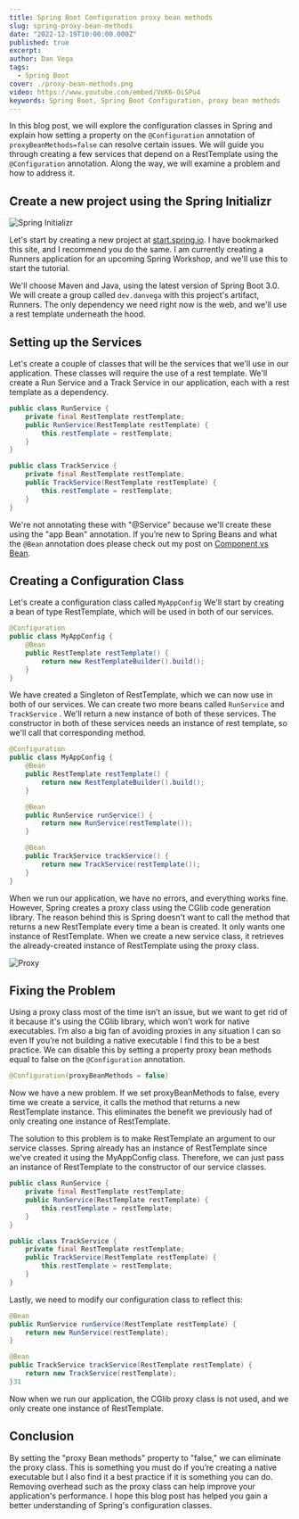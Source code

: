 ```yaml
---
title: Spring Boot Configuration proxy bean methods
slug: spring-proxy-bean-methods
date: "2022-12-19T10:00:00.000Z"
published: true
excerpt:
author: Dan Vega
tags:
  - Spring Boot
cover: ./proxy-bean-methods.png
video: https://www.youtube.com/embed/VoK6-OiSPu4
keywords: Spring Boot, Spring Boot Configuration, proxy bean methods
---
```


In this blog post, we will explore the configuration classes in Spring and explain how setting a property on the `@Configuration` annotation of `proxyBeanMethods=false` can resolve certain issues. We will guide you through creating a few services that depend on a RestTemplate using the `@Configuration` annotation. Along the way, we will examine a problem and how to address it.

## Create a new project using the Spring Initializr

![Spring Initializr](/images/blog/2022/12/19/spring-init.png)

Let's start by creating a new project at [start.spring.io](http://start.spring.io/). I have bookmarked this site, and I recommend you do the same. I am currently creating a Runners application for an upcoming Spring Workshop, and we'll use this to start the tutorial.

We'll choose Maven and Java, using the latest version of Spring Boot 3.0. We will create a group called `dev.danvega` with this project's artifact, Runners. The only dependency we need right now is the web, and we'll use a rest template underneath the hood.

## Setting up the Services

Let's create a couple of classes that will be the services that we'll use in our application. These classes will require the use of a rest template. We'll create a Run Service and a Track Service in our application, each with a rest template as a dependency.

```java
public class RunService {
    private final RestTemplate restTemplate;
    public RunService(RestTemplate restTemplate) {
        this.restTemplate = restTemplate;
    }
}

public class TrackService {
    private final RestTemplate restTemplate;
    public TrackService(RestTemplate restTemplate) {
        this.restTemplate = restTemplate;
    }
}
```

We're not annotating these with "@Service" because we'll create these using the "app Bean" annotation. If you’re new to Spring Beans and what the `@Bean` annotation does please check out my post on [Component vs Bean](https://www.danvega.dev/blog/2017/05/17/spring-component-vs-bean/).

## Creating a Configuration Class

Let's create a configuration class called `MyAppConfig` We'll start by creating a bean of type RestTemplate, which will be used in both of our services.

```java
@Configuration
public class MyAppConfig {
    @Bean
    public RestTemplate restTemplate() {
        return new RestTemplateBuilder().build();
    }
}
```

We have created a Singleton of RestTemplate, which we can now use in both of our services. We can create two more beans called `RunService` and `TrackService` . We'll return a new instance of both of these services. The constructor in both of these services needs an instance of rest template, so we'll call that corresponding method.

```java
@Configuration
public class MyAppConfig {
    @Bean
    public RestTemplate restTemplate() {
        return new RestTemplateBuilder().build();
    }

    @Bean
    public RunService runService() {
        return new RunService(restTemplate());
    }

    @Bean
    public TrackService trackService() {
        return new TrackService(restTemplate());
    }
}
```

When we run our application, we have no errors, and everything works fine. However, Spring creates a proxy class using the CGlib code generation library. The reason behind this is Spring doesn't want to call the method that returns a new RestTemplate every time a bean is created. It only wants one instance of RestTemplate. When we create a new service class, it retrieves the already-created instance of RestTemplate using the proxy class.

![Proxy](/images/blog/2022/12/19/proxy.png)

## Fixing the Problem

Using a proxy class most of the time isn’t an issue, but we want to get rid of it because it's using the CGlib library, which won’t work for native executables. I’m also a big fan of avoiding proxies in any situation I can so even If you’re not building a native executable I find this to be a best practice. We can disable this by setting a property proxy bean methods equal to false on the `@Configuration` annotation.

```java
@Configuration(proxyBeanMethods = false)
```

Now we have a new problem. If we set proxyBeanMethods to false, every time we create a service, it calls the method that returns a new RestTemplate instance. This eliminates the benefit we previously had of only creating one instance of RestTemplate.

The solution to this problem is to make RestTemplate an argument to our service classes. Spring already has an instance of RestTemplate since we've created it using the MyAppConfig class. Therefore, we can just pass an instance of RestTemplate to the constructor of our service classes.

```java
public class RunService {
    private final RestTemplate restTemplate;
    public RunService(RestTemplate restTemplate) {
        this.restTemplate = restTemplate;
    }
}

public class TrackService {
    private final RestTemplate restTemplate;
    public TrackService(RestTemplate restTemplate) {
        this.restTemplate = restTemplate;
    }
}
```

Lastly, we need to modify our configuration class to reflect this:

```java
@Bean
public RunService runService(RestTemplate restTemplate) {
    return new RunService(restTemplate);
}

@Bean
public TrackService trackService(RestTemplate restTemplate) {
    return new TrackService(restTemplate);
}31
```

Now when we run our application, the CGlib proxy class is not used, and we only create one instance of RestTemplate.

## Conclusion

By setting the "proxy Bean methods" property to "false," we can eliminate the proxy class. This is something you must do if you’re creating a native executable but I also find it a best practice if it is something you can do. Removing overhead such as the proxy class can help improve your application's performance. I hope this blog post has helped you gain a better understanding of Spring's configuration classes.

